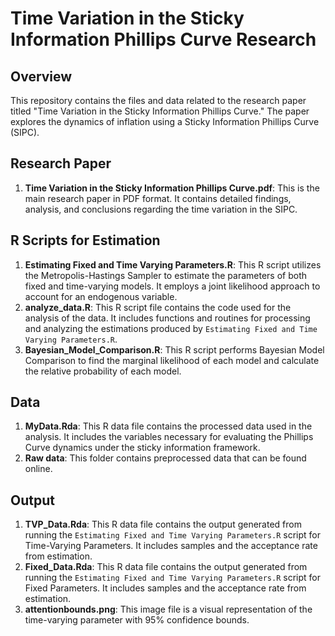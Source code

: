 # Time Variation in the Sticky Information Phillips Curve Research

## Overview
This repository contains the files and data related to the research paper titled "Time Variation in the Sticky Information Phillips Curve." The paper explores the dynamics of inflation using a Sticky Information Phillips Curve (SIPC).

## Research Paper
1. **Time Variation in the Sticky Information Phillips Curve.pdf**: This is the main research paper in PDF format. It contains detailed findings, analysis, and conclusions regarding the time variation in the SIPC.

## R Scripts for Estimation
1. **Estimating Fixed and Time Varying Parameters.R**: This R script utilizes the Metropolis-Hastings Sampler to estimate the parameters of both fixed and time-varying models. It employs a joint likelihood approach to account for an endogenous variable.
2. **analyze_data.R**: This R script file contains the code used for the analysis of the data. It includes functions and routines for processing and analyzing the estimations produced by `Estimating Fixed and Time Varying Parameters.R`.
3. **Bayesian_Model_Comparison.R**: This R script performs Bayesian Model Comparison to find the marginal likelihood of each model and calculate the relative probability of each model.

## Data
1. **MyData.Rda**: This R data file contains the processed data used in the analysis. It includes the variables necessary for evaluating the Phillips Curve dynamics under the sticky information framework.
2. **Raw data**: This folder contains preprocessed data that can be found online.

## Output
1. **TVP_Data.Rda**: This R data file contains the output generated from running the `Estimating Fixed and Time Varying Parameters.R` script for Time-Varying Parameters. It includes samples and the acceptance rate from estimation.
2. **Fixed_Data.Rda**: This R data file contains the output generated from running the `Estimating Fixed and Time Varying Parameters.R` script for Fixed Parameters. It includes samples and the acceptance rate from estimation.
3. **attentionbounds.png**: This image file is a visual representation of the time-varying parameter with 95% confidence bounds.

